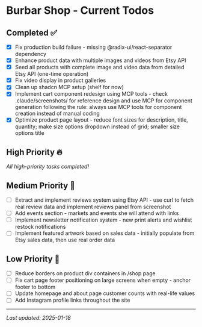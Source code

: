 # Burbar Shop - Current Todos

## Completed ✅
- [x] Fix production build failure - missing @radix-ui/react-separator dependency
- [x] Enhance product data with multiple images and videos from Etsy API
- [x] Seed all products with complete image and video data from detailed Etsy API (one-time operation)
- [x] Fix video display in product galleries
- [x] Clean up shadcn MCP setup (shelf for now)
- [x] Implement cart component redesign using MCP tools - check .claude/screenshots/ for reference design and use MCP for component generation following the rule: always use MCP tools for component creation instead of manual coding
- [x] Optimize product page layout - reduce font sizes for description, title, quantity; make size options dropdown instead of grid; smaller size options title

## High Priority 🔥
*All high-priority tasks completed!*

## Medium Priority 🔶
- [ ] Extract and implement reviews system using Etsy API - use curl to fetch real review data and implement reviews panel from screenshot
- [ ] Add events section - markets and events she will attend with links
- [ ] Implement newsletter notification system - new print alerts and wishlist restock notifications
- [ ] Implement featured artwork based on sales data - initially populate from Etsy sales data, then use real order data

## Low Priority 🔹
- [ ] Reduce borders on product div containers in /shop page
- [ ] Fix cart page footer positioning on large screens when empty - anchor footer to bottom
- [ ] Update homepage and about page customer counts with real-life values
- [ ] Add Instagram profile links throughout the site

---
*Last updated: 2025-01-18*